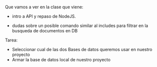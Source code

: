 

Que vamos a ver en la clase  que viene:

- intro a API y repaso de NodeJS.

-  dudas sobre un posible comando similar al includes para filtrar en la busqueda de documentos en DB

Tarea:
- Seleccionar cual de las dos Bases de datos queremos usar en nuestro proyecto
- Armar la base de datos local de nuestro proyecto